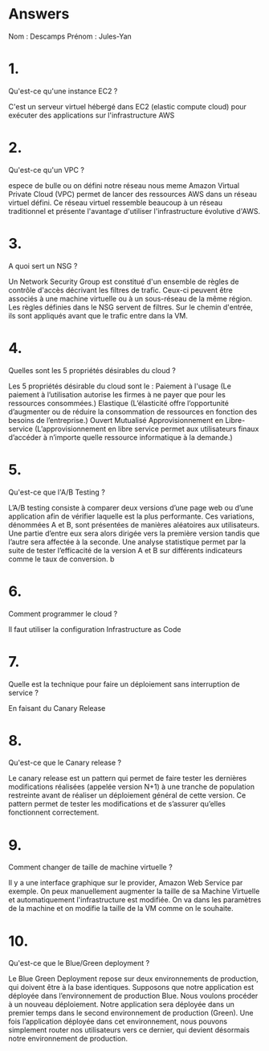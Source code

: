 # Answers

Nom : Descamps
Prénom : Jules-Yan

# 1.
Qu'est-ce qu'une instance EC2 ?

C'est un serveur virtuel hébergé dans EC2 (elastic compute cloud) pour exécuter des applications sur l'infrastructure AWS

# 2.
Qu'est-ce qu'un VPC ?

espece de bulle ou on défini notre réseau nous meme
Amazon Virtual Private Cloud (VPC) permet de lancer des ressources AWS dans un réseau virtuel défini. Ce réseau virtuel ressemble beaucoup à un réseau traditionnel et présente l'avantage d'utiliser l'infrastructure évolutive d'AWS. 

# 3.
A quoi sert un NSG ?

Un Network Security Group est constitué d'un ensemble de règles de contrôle d'accès décrivant les filtres de trafic. Ceux-ci peuvent être associés à une machine virtuelle ou à un sous-réseau de la même région. Les règles définies dans le NSG servent de filtres. Sur le chemin d'entrée, ils sont appliqués avant que le trafic entre dans la VM.

# 4.
Quelles sont les 5 propriétés désirables du cloud ?

Les 5 propriétés désirable du cloud sont le :
Paiement à l'usage (Le paiement à l’utilisation autorise les firmes à ne payer que pour les ressources consommées.)
Elastique (L’élasticité offre l’opportunité d’augmenter ou de réduire la consommation de ressources en fonction des besoins de l’entreprise.)
Ouvert
Mutualisé
Approvisionnement en Libre-service (L’approvisionnement en libre service permet aux utilisateurs finaux d’accéder à n’importe quelle ressource informatique à la demande.)

# 5.
Qu'est-ce que l'A/B Testing ?

L’A/B testing consiste à comparer deux versions d’une page web ou d’une application afin de vérifier laquelle est la plus performante. Ces variations, dénommées A et B, sont présentées de manières aléatoires aux utilisateurs. Une partie d’entre eux sera alors dirigée vers la première version tandis que l’autre sera affectée à la seconde. Une analyse statistique permet par la suite de tester l’efficacité de la version A et B sur différents indicateurs comme le taux de conversion.
b
# 6.
Comment programmer le cloud ?

Il faut utiliser la configuration Infrastructure as Code

# 7.
Quelle est la technique pour faire un déploiement sans interruption de service ?

En faisant du Canary Release

# 8.
Qu'est-ce que le Canary release ?

Le canary release est un pattern qui permet de faire tester les dernières modifications réalisées (appelée version N+1) à une tranche de population restreinte avant de réaliser un déploiement général de cette version.
Ce pattern permet de tester les modifications et de s’assurer qu’elles fonctionnent correctement.

# 9.
Comment changer de taille de machine virtuelle ?

Il y a une interface graphique sur le provider, Amazon Web Service par exemple. On peux manuellement augmenter la taille de sa Machine Virtuelle et automatiquement l'infrastructure est modifiée.
On va dans les paramètres de la machine et on modifie la taille de la VM comme on le souhaite.

# 10.
Qu'est-ce que le Blue/Green deployment ?

Le Blue Green Deployment repose sur deux environnements de production, qui doivent être à la base identiques. Supposons que notre application est déployée dans l’environnement de production Blue. Nous voulons procéder à un nouveau déploiement. Notre application sera déployée dans un premier temps dans le second environnement de production (Green). Une fois l’application déployée dans cet environnement, nous pouvons simplement router nos utilisateurs vers ce dernier, qui devient désormais notre environnement de production.
